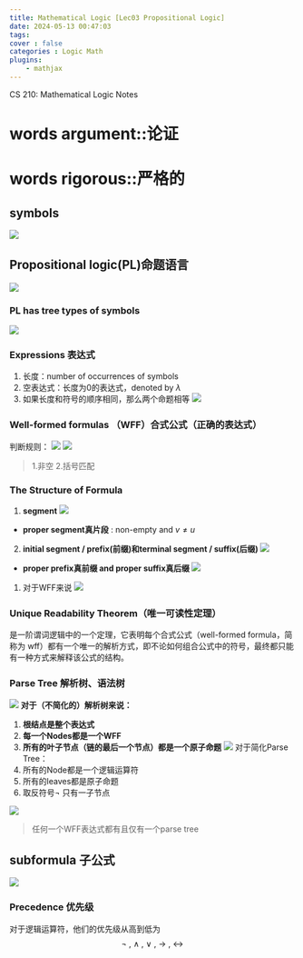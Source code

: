 ```yaml
---
title: Mathematical Logic [Lec03 Propositional Logic]
date: 2024-05-13 00:47:03
tags:
cover : false
categories : Logic Math
plugins: 
    - mathjax
---
```

CS 210: Mathematical Logic Notes

<!-- more -->

# words argument::论证
# words rigorous::严格的

## symbols

![](img1.png)

## Propositional logic(PL)命题语言

![](img2.png)

### PL has tree types of symbols

![](img3.png)

### Expressions 表达式

1. 长度：number of occurrences of symbols
2. 空表达式：长度为0的表达式，denoted by $\lambda$
3. 如果长度和符号的顺序相同，那么两个命题相等
![](img4.png)

### Well-formed formulas （WFF）合式公式（正确的表达式）

判断规则：
 ![](img5.png)
![](img6.png)
> 1.非空  2.括号匹配

### The Structure of Formula

1. **segment**
   ![](img7.png)
 - **proper segment真片段** : non-empty and $v \ne u$
2. **initial segment / prefix(前缀)和terminal segment / suffix(后缀)**
 ![](img8.png)
 - **proper prefix真前缀 and proper suffix真后缀**
  ![](img9.png)
1. 对于WFF来说
   ![](img10.png)

### Unique Readability Theorem（唯一可读性定理）

是一阶谓词逻辑中的一个定理，它表明每个合式公式（well-formed formula，简称为 wff）都有一个唯一的解析方式，即不论如何组合公式中的符号，最终都只能有一种方式来解释该公式的结构。

### Parse Tree 解析树、语法树

![](img11.png)
**对于（不简化的）解析树来说：**

1. **根结点是整个表达式**
2. **每一个Nodes都是一个WFF**
3. **所有的叶子节点（链的最后一个节点）都是一个原子命题**
![](img12.png)
对于简化Parse Tree：
1. 所有的Node都是一个逻辑运算符
2. 所有的leaves都是原子命题
3. 取反符号$\lnot$ 只有一子节点

![](img13.png)
>任何一个WFF表达式都有且仅有一个parse tree

## subformula 子公式

![](img14.png)

### Precedence 优先级

对于逻辑运算符，他们的优先级从高到低为
$$\lnot\ ,\ \land\ ,\ \lor\ ,\ \rightarrow\ ,\ \leftrightarrow$$
